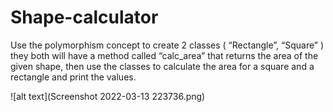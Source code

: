 # Shape-calculator
Use the polymorphism concept to create 2 classes ( “Rectangle”, “Square” ) they both will have a method called “calc_area” that returns the area of the given shape, then use the classes to calculate the area for a square and a rectangle and print the values.

![alt text](Screenshot 2022-03-13 223736.png)
